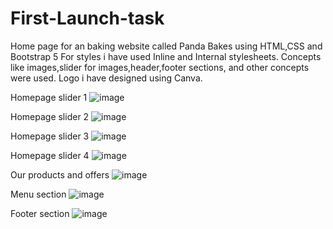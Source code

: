 # First-Launch-task
Home page for an baking website called Panda Bakes using HTML,CSS and Bootstrap 5
For styles i have used Inline and Internal stylesheets.
Concepts like images,slider for images,header,footer sections, and other concepts were used.
Logo i have designed using Canva.

Homepage slider 1
![image](https://user-images.githubusercontent.com/72811515/153220845-7e858666-8ee1-43ba-a3f1-3315a16c8a09.png)

Homepage slider 2
![image](https://user-images.githubusercontent.com/72811515/153220891-3c1847cc-f04f-4517-ad58-194f079ac584.png)

Homepage slider 3
![image](https://user-images.githubusercontent.com/72811515/153220925-a806ad0d-6e5d-4001-aa42-92bbc718ed32.png)

Homepage slider 4
![image](https://user-images.githubusercontent.com/72811515/153220950-39c4308a-a70e-4d3b-b2b8-484aabe192a6.png)

Our products and offers 
![image](https://user-images.githubusercontent.com/72811515/153221058-9eb3be9d-ba25-47a0-ae88-92cec18ee78b.png)

Menu section 
![image](https://user-images.githubusercontent.com/72811515/153225967-8923c650-8477-4b55-8cd4-f05db5842374.png)

Footer section 
![image](https://user-images.githubusercontent.com/72811515/153226003-93383d1d-4dce-4bd6-95fe-9c662b6d491d.png)


